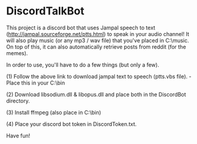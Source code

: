 # DiscordTalkBot

This project is a discord bot that uses Jampal speech to text (http://jampal.sourceforge.net/ptts.html) to speak in your audio channel! 
It will also play music (or any mp3 / wav file) that you've placed in C:\music. 
On top of this, it can also automatically retrieve posts from reddit (for the memes).

In order to use, you'll have to do a few things (but only a few).

(1) Follow the above link to download jampal text to speech (ptts.vbs file). 
    -Place this in your C:\bin
    
(2) Download libsodium.dll & libopus.dll and place both in the DiscordBot directory.

(3) Install ffmpeg (also place in C:\bin)

(4) Place your discord bot token in DiscordToken.txt.

Have fun!
